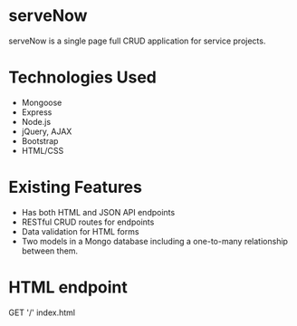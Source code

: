 # serveNow
serveNow is a single page full CRUD application for service projects.

# Technologies Used
* Mongoose
* Express
* Node.js
* jQuery, AJAX
* Bootstrap
* HTML/CSS

# Existing Features
* Has both HTML and JSON API endpoints
* RESTful CRUD routes for endpoints
* Data validation for HTML forms
* Two models in a Mongo database including a one-to-many relationship between them.

# HTML endpoint
GET '/' index.html